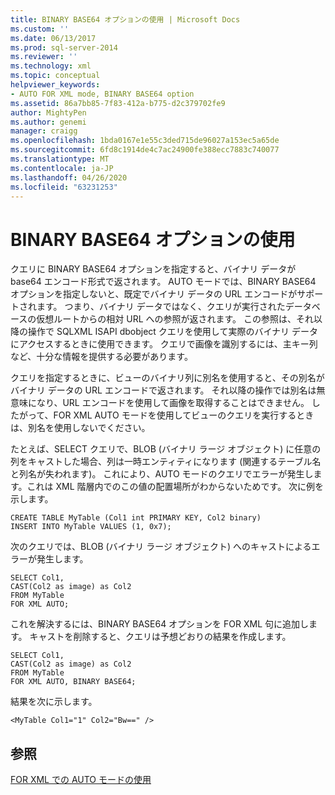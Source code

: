 ```yaml
---
title: BINARY BASE64 オプションの使用 | Microsoft Docs
ms.custom: ''
ms.date: 06/13/2017
ms.prod: sql-server-2014
ms.reviewer: ''
ms.technology: xml
ms.topic: conceptual
helpviewer_keywords:
- AUTO FOR XML mode, BINARY BASE64 option
ms.assetid: 86a7bb85-7f83-412a-b775-d2c379702fe9
author: MightyPen
ms.author: genemi
manager: craigg
ms.openlocfilehash: 1bda0167e1e55c3ded715de96027a153ec5a65de
ms.sourcegitcommit: 6fd8c1914de4c7ac24900fe388ecc7883c740077
ms.translationtype: MT
ms.contentlocale: ja-JP
ms.lasthandoff: 04/26/2020
ms.locfileid: "63231253"
---
```

# <a name="use-the-binary-base64-option"></a>BINARY BASE64 オプションの使用
  クエリに BINARY BASE64 オプションを指定すると、バイナリ データが base64 エンコード形式で返されます。 AUTO モードでは、BINARY BASE64 オプションを指定しないと、既定でバイナリ データの URL エンコードがサポートされます。 つまり、バイナリ データではなく、クエリが実行されたデータベースの仮想ルートからの相対 URL への参照が返されます。 この参照は、それ以降の操作で SQLXML ISAPI dbobject クエリを使用して実際のバイナリ データにアクセスするときに使用できます。 クエリで画像を識別するには、主キー列など、十分な情報を提供する必要があります。  
  
 クエリを指定するときに、ビューのバイナリ列に別名を使用すると、その別名がバイナリ データの URL エンコードで返されます。 それ以降の操作では別名は無意味になり、URL エンコードを使用して画像を取得することはできません。 したがって、FOR XML AUTO モードを使用してビューのクエリを実行するときは、別名を使用しないでください。  
  
 たとえば、SELECT クエリで、BLOB (バイナリ ラージ オブジェクト) に任意の列をキャストした場合、列は一時エンティティになります (関連するテーブル名と列名が失われます)。 これにより、AUTO モードのクエリでエラーが発生します。これは XML 階層内でのこの値の配置場所がわからないためです。 次に例を示します。  
  
```  
CREATE TABLE MyTable (Col1 int PRIMARY KEY, Col2 binary)  
INSERT INTO MyTable VALUES (1, 0x7);  
```  
  
 次のクエリでは、BLOB (バイナリ ラージ オブジェクト) へのキャストによるエラーが発生します。  
  
```  
SELECT Col1,  
CAST(Col2 as image) as Col2  
FROM MyTable  
FOR XML AUTO;  
```  
  
 これを解決するには、BINARY BASE64 オプションを FOR XML 句に追加します。 キャストを削除すると、クエリは予想どおりの結果を作成します。  
  
```  
SELECT Col1,  
CAST(Col2 as image) as Col2  
FROM MyTable  
FOR XML AUTO, BINARY BASE64;  
```  
  
 結果を次に示します。  
  
```  
<MyTable Col1="1" Col2="Bw==" />  
```  
  
## <a name="see-also"></a>参照  
 [FOR XML での AUTO モードの使用](use-auto-mode-with-for-xml.md)  
  
  
